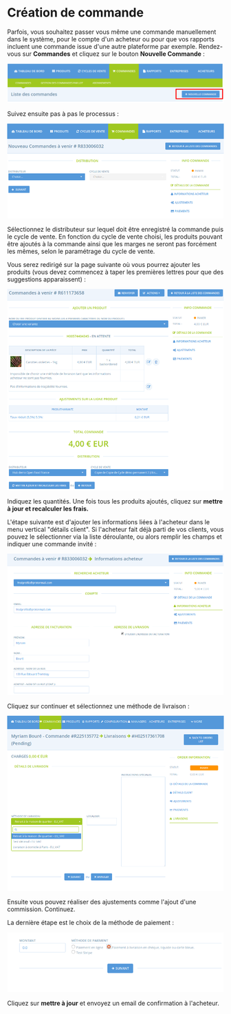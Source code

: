 # Création de commande

Parfois, vous souhaitez passer vous même une commande manuellement dans le système, pour le compte d'un acheteur ou pour que vos rapports incluent une commande issue d'une autre plateforme par exemple. Rendez-vous sur **Commandes** et cliquez sur le bouton **Nouvelle Commande** :

![](../../.gitbook/assets/capture-du-2019-08-22-23-19-59.png)

Suivez ensuite pas à pas le processus :

![](../../.gitbook/assets/capture-du-2019-08-22-23-29-18.png)

Sélectionnez le distributeur sur lequel doit être enregistré la commande puis le cycle de vente. En fonction du cycle de vente choisi, les produits pouvant être ajoutés à la commande ainsi que les marges ne seront pas forcément les mêmes, selon le paramétrage du cycle de vente. 

Vous serez redirigé sur la page suivante où vous pourrez ajouter les produits \(vous devez commencez à taper les premières lettres pour que des suggestions apparaissent\) :

![](../../.gitbook/assets/capture-du-2019-08-22-23-27-49.png)

Indiquez les quantités. Une fois tous les produits ajoutés, cliquez sur **mettre à jour et recalculer les frais.**

L'étape suivante est d'ajouter les informations liées à l'acheteur dans le menu vertical "détails client". Si l'acheteur fait déjà parti de vos clients, vous pouvez le sélectionner via la liste déroulante, ou alors remplir les champs et indiquer une commande invité :

![](../../.gitbook/assets/capture-du-2019-08-22-23-31-41.png)

Cliquez sur continuer et sélectionnez une méthode de livraison :

![](../../.gitbook/assets/image%20%2889%29.png)

Ensuite vous pouvez réaliser des ajustements comme l'ajout d'une commission. Continuez.

La dernière étape est le choix de la méthode de paiement :

![](../../.gitbook/assets/image%20%28121%29.png)

Cliquez sur **mettre à jour** et envoyez un email de confirmation à l'acheteur.

